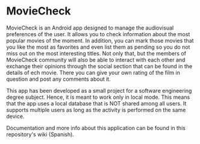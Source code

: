 # MovieCheck

MovieCheck is an Android app designed to manage the audiovisual preferences of the user. It allows you to check information about the most popular movies of the moment. In addition, you can mark those movies that you like the most as favorites and even list them as pending so you do not miss out on the most interesting titles. Not only that, but the members of MovieCheck community will also be able to interact with each other and exchange their opinions through the social section that can be found in the details of ech movie. There you can give your own rating of the film in question and post any comments about it.

This app has been developed as a small project for a software engineering degree subject. Hence, it is meant to work only in local mode. This means that the app uses a local database that is NOT shared among all users. It supports multiple users as long as the activity is performed on the same device.

Documentation and more info about this application can be found in this repository's wiki (Spanish).
